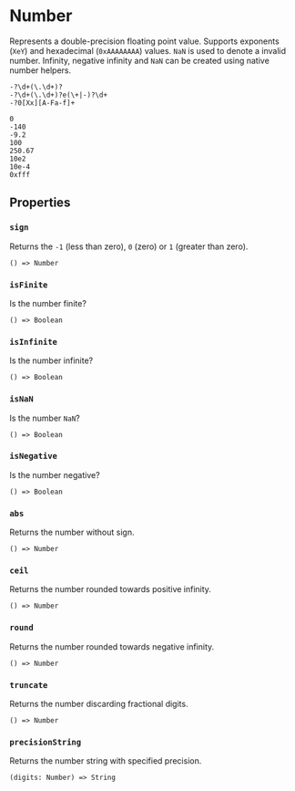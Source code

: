 # Number

Represents a double-precision floating point value. Supports exponents (`XeY`) and hexadecimal (`0xAAAAAAAA`) values. `NaN` is used to denote a invalid number. Infinity, negative infinity and `NaN` can be created using native number helpers.

```title="Syntax (RegExp)"
-?\d+(\.\d+)?
-?\d+(\.\d+)?e(\+|-)?\d+
-?0[Xx][A-Fa-f]+
```

```title="Example"
0
-140
-9.2
100
250.67
10e2
10e-4
0xfff
```

## Properties

### `sign`

Returns the `-1` (less than zero), `0` (zero) or `1` (greater than zero).

```title="Signature"
() => Number
```

### `isFinite`

Is the number finite?

```title="Signature"
() => Boolean
```

### `isInfinite`

Is the number infinite?

```title="Signature"
() => Boolean
```

### `isNaN`

Is the number `NaN`?

```title="Signature"
() => Boolean
```

### `isNegative`

Is the number negative?

```title="Signature"
() => Boolean
```

### `abs`

Returns the number without sign.

```title="Signature"
() => Number
```

### `ceil`

Returns the number rounded towards positive infinity.

```title="Signature"
() => Number
```

### `round`

Returns the number rounded towards negative infinity.

```title="Signature"
() => Number
```

### `truncate`

Returns the number discarding fractional digits.

```title="Signature"
() => Number
```

### `precisionString`

Returns the number string with specified precision.

```title="Signature"
(digits: Number) => String
```
